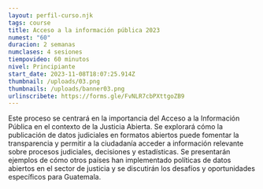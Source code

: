 ```yaml
---
layout: perfil-curso.njk
tags: course
title: Acceso a la información pública 2023
numest: "60"
duracion: 2 semanas
numclases: 4 sesiones
tiempovideo: 60 minutos
nivel: Principiante
start_date: 2023-11-08T18:07:25.914Z
thumbnail: /uploads/03.png
thumbnails: /uploads/banner03.png
urlinscribete: https://forms.gle/FvNLR7cbPXttgoZB9
---
```

Este proceso se centrará en la importancia del Acceso a la Información Pública en el contexto de la Justicia Abierta. Se explorará cómo la publicación de datos judiciales en formatos abiertos puede fomentar la transparencia y permitir a la ciudadanía acceder a información relevante sobre procesos judiciales, decisiones y estadísticas. Se presentarán ejemplos de cómo otros países han implementado políticas de datos abiertos en el sector de justicia y se discutirán los desafíos y oportunidades específicos para Guatemala.